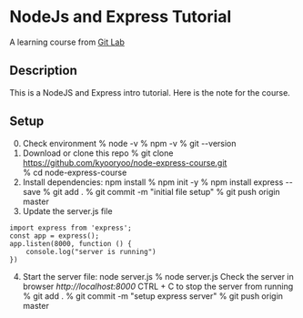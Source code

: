 # NodeJs and Express Tutorial
A learning course from [Git Lab](https://lab.github.com/everydeveloper/introduction-to-node-with-express)

## Description
This is a NodeJS and Express intro tutorial.
Here is the note for the course.

## Setup
0. Check environment
% node -v
% npm -v
% git --version
1. Download or clone this repo
% git clone https://github.com/kyooryoo/node-express-course.git      
% cd node-express-course
2. Install dependencies: npm install
% npm init -y
% npm install express --save
% git add .
% git commit -m "initial file setup"
% git push origin master
3. Update the server.js file
```
import express from 'express';
const app = express();
app.listen(8000, function () {
    console.log("server is running")
})
```
4. Start the server file: node server.js
% node server.js
Check the server in browser *http://localhost:8000*
CTRL + C to stop the server from running 
% git add .
% git commit -m "setup express server"
% git push origin master